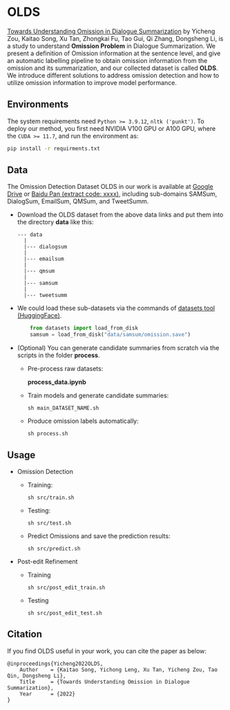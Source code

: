# OLDS

[Towards Understanding Omission in Dialogue Summarization](https://arxiv.org/abs/2211.07145) by Yicheng Zou, Kaitao Song, Xu Tan, Zhongkai Fu, Tao Gui, Qi Zhang, Dongsheng Li, is a study to understand **Omission Problem** in Dialogue Summarization. We present a definition of Omission information at the sentence level, and give an automatic labelling pipeline to obtain omission information from the omission and its summarization, and our collected dataset is called **OLDS**. We introduce different solutions to address omission detection and how to utilize omission information to improve model performance.

## Environments
The system requirements need `Python >= 3.9.12`, `nltk ('punkt')`. To deploy our method, you first need NVIDIA V100 GPU or A100 GPU, where the `CUDA >= 11.7`, and run the environment as:
```bash
pip install -r requirments.txt
```



## Data

The Omission Detection Dataset OLDS in our work is available at [Google Drive]() or [Baidu Pan  (extract code: xxxx)](), including sub-domains SAMSum, DialogSum, EmailSum, QMSum, and TweetSumm.

* Download the OLDS dataset from the above data links and put them into the directory **data** like this:

	```
	--- data
	  |
	  |--- dialogsum
	  |
      |--- emailsum
      |
      |--- qmsum
      |
      |--- samsum
      |
      |--- tweetsumm
	```

* We could load these sub-datasets via the commands of [datasets tool (HuggingFace)](https://huggingface.co/docs/datasets/index).

	```python
        from datasets import load_from_disk
        samsum = load_from_disk("data/samsum/omission.save")
	```

* (Optional) You can generate candidate summaries from scratch via the scripts in the folder **process**.

    * Pre-process raw datasets: 
        
        **process_data.ipynb**

    * Train models and generate candidate summaries:
        ```
        sh main_DATASET_NAME.sh
        ```

    * Produce omission labels automatically:
        ```
        sh process.sh
        ```
## Usage

* Omission Detection

    * Training:
        ```
        sh src/train.sh
        ```
    * Testing:
        ```
        sh src/test.sh
        ```
    * Predict Omissions and save the prediction results:

        ```
        sh src/predict.sh
        ```
* Post-edit Refinement

    * Training
        ```
        sh src/post_edit_train.sh
        ```

    * Testing
        ```
        sh src/post_edit_test.sh
        ```

## Citation
If you find OLDS useful in your work, you can cite the paper as below:
```
@inproceedings{Yicheng2022OLDS,
    Author    = {Kaitao Song, Yichong Leng, Xu Tan, Yicheng Zou, Tao Qin, Dongsheng Li},
    Title     = {Towards Understanding Omission in Dialogue Summarization},
    Year      = {2022}
}
```
